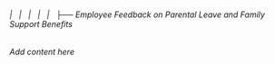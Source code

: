 ###### |   |   |   |   |   ├── Employee Feedback on Parental Leave and Family Support Benefits

*Add content here*